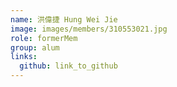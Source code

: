 ```yaml
---
name: 洪偉捷 Hung Wei Jie 
image: images/members/310553021.jpg 
role: formerMem
group: alum
links:
  github: link_to_github 
---
```

